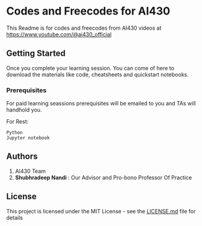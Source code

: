 # Codes and Freecodes for AI430

This Readme is for codes and freecodes from AI430 videos at https://www.youtube.com/@ai430_official 

## Getting Started

Once you complete your learning session. You can come of here to download the materials like code, cheatsheets and quickstart notebooks.

### Prerequisites

For paid learning seassions prerequisites will be emailed to you and TAs will handhold you.

For Rest: 
```
Python
Jupyter notebook
```


## Authors

1. AI430 Team
2. **Shubhradeep Nandi** : Our Advisor and Pro-bono Professor Of Practice



## License

This project is licensed under the MIT License - see the [LICENSE.md](LICENSE.md) file for details
